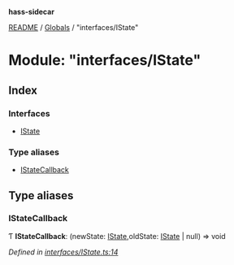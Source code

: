 **hass-sidecar**

[README](../README.md) / [Globals](../globals.md) / "interfaces/IState"

# Module: "interfaces/IState"

## Index

### Interfaces

* [IState](../interfaces/_interfaces_istate_.istate.md)

### Type aliases

* [IStateCallback](_interfaces_istate_.md#istatecallback)

## Type aliases

### IStateCallback

Ƭ  **IStateCallback**: (newState: [IState](../interfaces/_interfaces_istate_.istate.md),oldState: [IState](../interfaces/_interfaces_istate_.istate.md) \| null) => void

*Defined in [interfaces/IState.ts:14](https://github.com/danitetus/hass-sidecar/blob/b82a103/src/interfaces/IState.ts#L14)*
